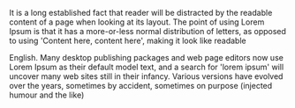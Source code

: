 It is a long established fact that 
 reader will be distracted by the 
 readable content of a page when looking 
 at its layout. The point of using Lorem 
 Ipsum is that it has a more-or-less 
 normal distribution of letters, as 
 opposed to using 'Content here, content 
 here', making it look like readable 
 
 English.   Many desktop publishing 
 packages and web page editors now use 
 Lorem Ipsum as their default model 
 text, and a search for 'lorem ipsum' 
 will uncover many web sites still in 
 their infancy. Various versions have 
 evolved over the years, sometimes by 
 accident, sometimes on purpose 
 (injected humour and the like)